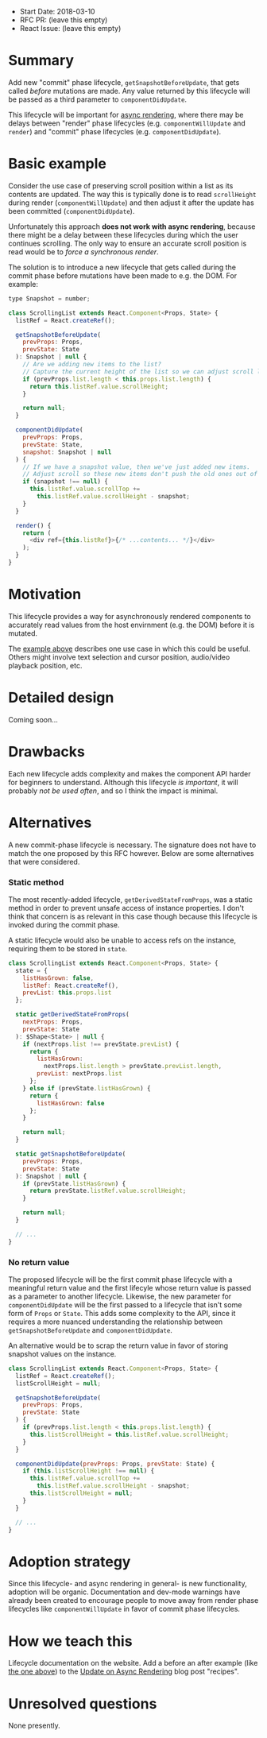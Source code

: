 - Start Date: 2018-03-10
- RFC PR: (leave this empty)
- React Issue: (leave this empty)

# Summary

Add new "commit" phase lifecycle, `getSnapshotBeforeUpdate`, that gets called _before_ mutations are made. Any value returned by this lifecycle will be passed as a third parameter to `componentDidUpdate`.

This lifecycle will be important for [async rendering](https://reactjs.org/blog/2018/03/01/sneak-peek-beyond-react-16.html), where there may be delays between "render" phase lifecycles (e.g. `componentWillUpdate` and `render`) and "commit" phase lifecycles (e.g. `componentDidUpdate`).

# Basic example

Consider the use case of preserving scroll position within a list as its contents are updated. The way this is typically done is to read `scrollHeight` during render (`componentWillUpdate`) and then adjust it after the update has been committed (`componentDidUpdate`).

Unfortunately this approach **does not work with async rendering**, because there might be a delay between these lifecycles during which the user continues scrolling. The only way to ensure an accurate scroll position is read would be to _force a synchronous render_.

The solution is to introduce a new lifecycle that gets called during the commit phase before mutations have been made to e.g. the DOM. For example:

```js
type Snapshot = number;

class ScrollingList extends React.Component<Props, State> {
  listRef = React.createRef();

  getSnapshotBeforeUpdate(
    prevProps: Props,
    prevState: State
  ): Snapshot | null {
    // Are we adding new items to the list?
    // Capture the current height of the list so we can adjust scroll later.
    if (prevProps.list.length < this.props.list.length) {
      return this.listRef.value.scrollHeight;
    }

    return null;
  }

  componentDidUpdate(
    prevProps: Props,
    prevState: State,
    snapshot: Snapshot | null
  ) {
    // If we have a snapshot value, then we've just added new items.
    // Adjust scroll so these new items don't push the old ones out of view.
    if (snapshot !== null) {
      this.listRef.value.scrollTop +=
        this.listRef.value.scrollHeight - snapshot;
    }
  }

  render() {
    return (
      <div ref={this.listRef}>{/* ...contents... */}</div>
    );
  }
}
```

# Motivation

This lifecycle provides a way for asynchronously rendered components to accurately read values from the host envirnment (e.g. the DOM) before it is mutated.

The [example above](#basic-example) describes one use case in which this could be useful. Others might involve text selection and cursor position, audio/video playback position, etc.

# Detailed design

Coming soon...

# Drawbacks

Each new lifecycle adds complexity and makes the component API harder for beginners to understand. Although this lifecycle _is important_, it will probably _not be used often_, and so I think the impact is minimal.

# Alternatives

A new commit-phase lifecycle is necessary. The signature does not have to match the one proposed by this RFC however. Below are some alternatives that were considered.

### Static method

The most recently-added lifecycle, `getDerivedStateFromProps`, was a static method in order to prevent unsafe access of instance properties. I don't think that concern is as relevant in this case though because this lifecycle is invoked during the commit phase.

A static lifecycle would also be unable to access refs on the instance, requiring them to be stored in `state`.

```js
class ScrollingList extends React.Component<Props, State> {
  state = {
    listHasGrown: false,
    listRef: React.createRef(),
    prevList: this.props.list
  };

  static getDerivedStateFromProps(
    nextProps: Props,
    prevState: State
  ): $Shape<State> | null {
    if (nextProps.list !== prevState.prevList) {
      return {
        listHasGrown:
          nextProps.list.length > prevState.prevList.length,
        prevList: nextProps.list
      };
    } else if (prevState.listHasGrown) {
      return {
        listHasGrown: false
      };
    }

    return null;
  }

  static getSnapshotBeforeUpdate(
    prevProps: Props,
    prevState: State
  ): Snapshot | null {
    if (prevState.listHasGrown) {
      return prevState.listRef.value.scrollHeight;
    }

    return null;
  }

  // ...
}
```

### No return value

The proposed lifecycle will be the first commit phase lifecycle with a meaningful return value and the first lifecyle whose return value is passed as a parameter to another lifecycle. Likewise, the new parameter for `componentDidUpdate` will be the first passed to a lifecycle that isn't some form of `Props` or `State`. This adds some complexity to the API, since it requires a more nuanced understanding the relationship between `getSnapshotBeforeUpdate` and `componentDidUpdate`.

An alternative would be to scrap the return value in favor of storing snapshot values on the instance.

```js
class ScrollingList extends React.Component<Props, State> {
  listRef = React.createRef();
  listScrollHeight = null;

  getSnapshotBeforeUpdate(
    prevProps: Props,
    prevState: State
  ) {
    if (prevProps.list.length < this.props.list.length) {
      this.listScrollHeight = this.listRef.value.scrollHeight;
    }
  }

  componentDidUpdate(prevProps: Props, prevState: State) {
    if (this.listScrollHeight !== null) {
      this.listRef.value.scrollTop +=
        this.listRef.value.scrollHeight - snapshot;
      this.listScrollHeight = null;
    }
  }

  // ...
}
```

# Adoption strategy

Since this lifecycle- and async rendering in general- is new functionality, adoption will be organic. Documentation and dev-mode warnings have already been created to encourage people to move away from render phase lifecycles like `componentWillUpdate` in favor of commit phase lifecycles.

# How we teach this

Lifecycle documentation on the website. Add a before an after example (like [the one above](#basic-example)) to the [Update on Async Rendering](https://github.com/reactjs/reactjs.org/pull/596) blog post "recipes".

# Unresolved questions

None presently.